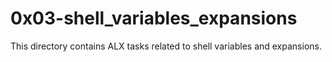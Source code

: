 # 0x03-shell_variables_expansions
This directory contains ALX tasks related to shell variables and expansions.
